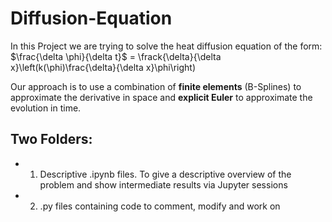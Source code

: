 # Diffusion-Equation
In this Project we are trying to solve the heat diffusion equation of the form: 
 $\frac{\delta \phi}{\delta t}$ = \frack{\delta}{\delta x}\left(k(\phi)\frac{\delta}{\delta x}\phi\right)
 
 Our approach is to use a combination of **finite elements** (B-Splines) to approximate the derivative in space and **explicit Euler** to approximate the evolution in time.

## Two Folders:
* 1) Descriptive \.ipynb files. To give a descriptive overview  of the problem and show intermediate results via Jupyter sessions
* 2) \.py files containing code to comment, modify and work on
